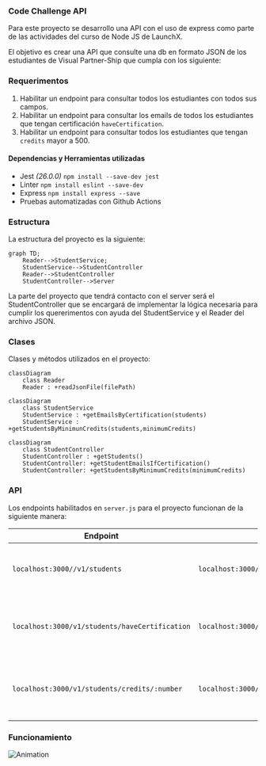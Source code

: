 ### Code Challenge API
Para este proyecto se desarrollo una API con el uso de express como parte de las actividades del curso de Node JS de LaunchX.

 El objetivo es crear una API que consulte una db en formato JSON de los estudiantes de Visual Partner-Ship que cumpla con los siguiente:
 
### Requerimentos
1. Habilitar un endpoint para consultar todos los estudiantes con todos sus campos.
2. Habilitar un endpoint para consultar los emails de todos los estudiantes que tengan certificación `haveCertification`.
3. Habilitar un endpoint para consultar todos los estudiantes que tengan `credits` mayor a 500.

#### Dependencias y Herramientas utilizadas
- Jest *(26.0.0)* `npm install --save-dev jest`
- Linter `npm install eslint --save-dev`
- Express `npm install express --save`
- Pruebas automatizadas con Github Actions 
### Estructura
La estructura del proyecto es la siguiente:
```mermaid
graph TD;
    Reader-->StudentService;
    StudentService-->StudentController
	Reader-->StudentController
	StudentController-->Server
```
La parte del proyecto que tendrá contacto con el server será el StudentController que se encargará de implementar la lógica necesaria para cumplir los quererimentos con ayuda del StudentService y el Reader del archivo JSON.

### Clases
Clases y métodos utilizados en el proyecto:
```mermaid
classDiagram
    class Reader
    Reader : +readJsonFile(filePath)
```

```mermaid        
classDiagram
    class StudentService
    StudentService : +getEmailsByCertification(students)
    StudentService : +getStudentsByMinimunCredits(students,minimumCredits)
```

```mermaid        
classDiagram
    class StudentController
    StudentController : +getStudents()
    StudentController: +getStudentEmailsIfCertification()
    StudentController: +getStudentsByMinimumCredits(minimumCredits)
```
### API
Los endpoints habilitados en `server.js` para el proyecto funcionan de la siguiente manera:

| Endpoint | Request | Response |
|---|---|---|
| `localhost:3000//v1/students` | `localhost:3000//v1/students` | Obtiene la lista de los estudiantes y sus campos. |
| `localhost:3000/v1/students/haveCertification` | `localhost:3000/v1/students/haveCertification` | Obtiene la lista de emails de estudiantes que tengan certificación |
| `localhost:3000/v1/students/credits/:number` | `localhost:3000/v1/students/credits/500` | Obtiene la lista de estudiantes con créditos mayores a 500 |
### Funcionamiento
![Animation](https://user-images.githubusercontent.com/99360250/166084413-6519c2ca-0121-44d4-97c9-0c5c43f3538b.gif)
